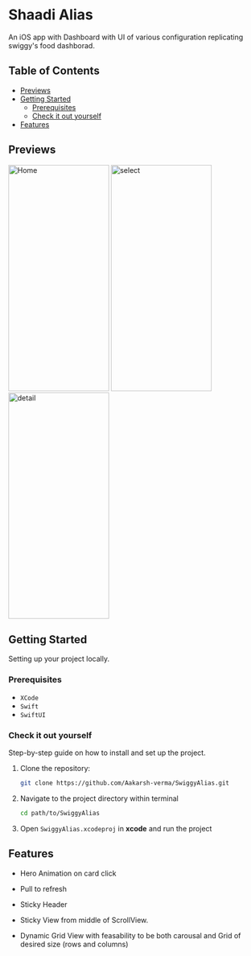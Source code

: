 # Shaadi Alias

An iOS app with Dashboard with UI of various configuration replicating swiggy's food dashborad.

## Table of Contents

- [Previews](#previews)
- [Getting Started](#getting-started)
  - [Prerequisites](#prerequisites)
  - [Check it out yourself](#check-it-out-yourself)
- [Features](#features)

## Previews

<img src="assets/Home.png" alt="Home" width="200" height="450"> <img src="assets/select.png" alt="select" width="200" height="450"> <img src="assets/detail.png" alt="detail" width="200" height="450">

## Getting Started

Setting up your project locally.

### Prerequisites

- `XCode`
- `Swift`
- `SwiftUI`

### Check it out yourself

Step-by-step guide on how to install and set up the project.

1. Clone the repository:

   ```bash
   git clone https://github.com/Aakarsh-verma/SwiggyAlias.git
   ```

2. Navigate to the project directory within terminal

   ```bash
   cd path/to/SwiggyAlias
   ```

4. Open `SwiggyAlias.xcodeproj` in **xcode** and run the project

## Features

- Hero Animation on card click

- Pull to refresh

- Sticky Header

- Sticky View from middle of ScrollView.

- Dynamic Grid View with feasability to be both carousal and Grid of desired size (rows and columns)
